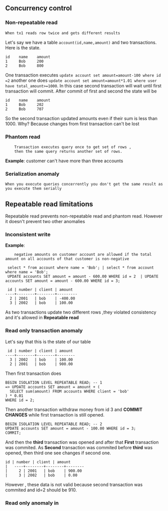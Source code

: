 ## Concurrency control

### Non-repeatable read 

	When tx1 reads row twice and gets different results
Let's say we have a table `account(id,name,amount)` and two transactions. Here is the state.
```
id    name    amount
1     Bob     200 
2     Bob     800 
```
One transaction executes `update account set amount=amount-100 where id =2` another one does `update account set amount=amount*1.01 where user have total_amount>=1000`.
In this case second transaction will wait until first transaction will commit. After commit of first and second the state will be

```
id    name    amount
1     Bob     202 
2     Bob     707 
```
So the second transaction updated amounts even if their sum is less than 1000. Why? Because changes from first transaction can't be lost 
### Phantom read
		Transaction executes query once to get set of rows , 
		then the same query returns another set of rows. 

   **Example**: customer can't have more than three accounts

	
### Serialization anomaly

	When you execute queries concerrently you don't get the same result as you execute them serially
	
	
## Repeatable read limitations

Repeatable read prevents non-repeatable read and phantom read. However it doesn't prevent two other anomalies

### Inconsistent write

**Example**:  

		negative amounts on customer account are allowed if the total amount on all accounts of that customer is non-negative

```
 select * from account where name = 'Bob'; | select * from account where name = 'Bob'; 
 UPDATE accounts SET amount = amount - 600.00 WHERE id = 2  | UPDATE accounts SET amount = amount - 600.00 WHERE id = 3;
 
 id | number | client | amount 
----+--------+--------+---------
  2 | 2001   | bob    | -400.00
  3 | 2002   | bob    | 100.00
```
As two transactions update two different rows ,they violated consistency and it's allowed in **Repeatable read**

### Read only transaction anomaly 

Let's say that this is the state of our table

```
 id | number | client | amount
----+--------+--------+--------
  3 | 2002   | bob    | 100.00
  2 | 2001   | bob    | 900.00
```
Then first transaction does

```
BEGIN ISOLATION LEVEL REPEATABLE READ; -- 1
=> UPDATE accounts SET amount = amount + (
  SELECT sum(amount) FROM accounts WHERE client = 'bob'
) * 0.01
WHERE id = 2;
```
Then another transaction withdraw money from id 3 and **COMMIT CHANGES** while first transaction is still opened.
```
BEGIN ISOLATION LEVEL REPEATABLE READ; -- 2
UPDATE accounts SET amount = amount - 100.00 WHERE id = 3;
COMMIT;
```
And then the **third** transaction was opened and after that **First** transaction was commited.
As **Second** transaction was commited before **third** was opened, then third one see changes if second one.
```
id | number | client | amount
|   ----+--------+--------+--------
|     2 | 2001   | bob    | 900.00
|     3 | 2002   | bob    | 0.00
```
However , these data is not valid because second transaction was commited and id=2 should be 910.



### Read only anomaly in 
